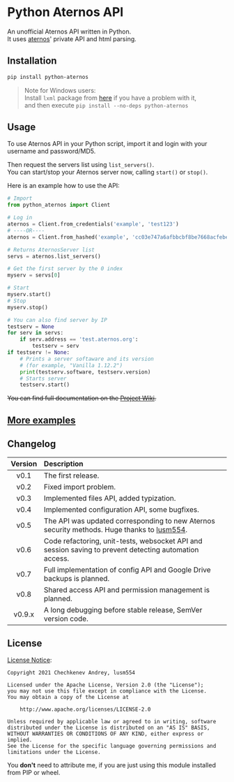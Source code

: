 # Python Aternos API
An unofficial Aternos API written in Python.  
It uses [aternos](https://aternos.org/)' private API and html parsing.

## Installation
```bash
pip install python-aternos
```
> Note for Windows users:  
Install `lxml` package from [here](https://www.lfd.uci.edu/~gohlke/pythonlibs/#lxml) if you have a problem with it,  
and then execute `pip install --no-deps python-aternos`

## Usage
To use Aternos API in your Python script, import it
and login with your username and password/MD5.

Then request the servers list using `list_servers()`.  
You can start/stop your Aternos server now, calling `start()` or `stop()`.

Here is an example how to use the API:
```python
# Import
from python_aternos import Client

# Log in
aternos = Client.from_credentials('example', 'test123')
# ----OR----
aternos = Client.from_hashed('example', 'cc03e747a6afbbcbf8be7668acfebee5')

# Returns AternosServer list
servs = aternos.list_servers()

# Get the first server by the 0 index
myserv = servs[0]

# Start
myserv.start()
# Stop
myserv.stop()

# You can also find server by IP
testserv = None
for serv in servs:
    if serv.address == 'test.aternos.org':
        testserv = serv
if testserv != None:
    # Prints a server softaware and its version
    # (for example, "Vanilla 1.12.2")
    print(testserv.software, testserv.version)
    # Starts server
    testserv.start()
```
~~You can find full documentation on the [Project Wiki](https://github.com/DarkCat09/python-aternos/wiki).~~

## [More examples](/examples)

## Changelog
|Version|Description|
|:-----:|:-----------|
|v0.1|The first release.|
|v0.2|Fixed import problem.|
|v0.3|Implemented files API, added typization.|
|v0.4|Implemented configuration API, some bugfixes.|
|v0.5|The API was updated corresponding to new Aternos security methods. Huge thanks to [lusm554](https://github.com/lusm554).|
|v0.6|Code refactoring, unit-tests, websocket API and session saving to prevent detecting automation access.|
|v0.7|Full implementation of config API and Google Drive backups is planned.|
|v0.8|Shared access API and permission management is planned.|
|v0.9.x|A long debugging before stable release, SemVer version code.|

## License
[License Notice](NOTICE):
```
Copyright 2021 Chechkenev Andrey, lusm554

Licensed under the Apache License, Version 2.0 (the "License");
you may not use this file except in compliance with the License.
You may obtain a copy of the License at

    http://www.apache.org/licenses/LICENSE-2.0

Unless required by applicable law or agreed to in writing, software
distributed under the License is distributed on an "AS IS" BASIS,
WITHOUT WARRANTIES OR CONDITIONS OF ANY KIND, either express or implied.
See the License for the specific language governing permissions and
limitations under the License.
```
You **don't** need to attribute me, if you are just using this module installed from PIP or wheel.
